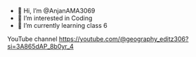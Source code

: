 - 👋 Hi, I’m @AnjanAMA3069
- 👀 I’m interested in Coding
- 🌱 I’m currently learning class 6

YouTube channel https://youtube.com/@geography_editz306?si=3A865dAP_8b0yr_4
